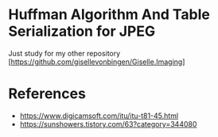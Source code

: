 # Huffman Algorithm And Table Serialization for JPEG

Just study for my other repository [https://github.com/gisellevonbingen/Giselle.Imaging]

# References
- https://www.digicamsoft.com/itu/itu-t81-45.html
- https://sunshowers.tistory.com/63?category=344080
